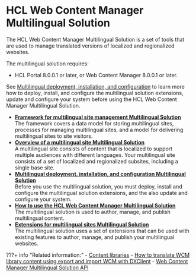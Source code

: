 # HCL Web Content Manager Multilingual Solution

The HCL Web Content Manager Multilingual Solution is a set of tools that are used to manage translated versions of localized and regionalized websites.

The multilingual solution requires:

-   HCL Portal 8.0.0.1 or later, or Web Content Manager 8.0.0.1 or later.

See [Multilingual deployment, installation, and configuration](../mls/mls_install/index.md) to learn more how to deploy, install, and configure the multilingual solution extensions, update and configure your system before using the HCL Web Content Manager Multilingual Solution.

-   **[Framework for multilingual site management Multilingual Solution](wcm_mls_framework.md)**  
The framework covers a data model for storing multilingual sites, processes for managing multilingual sites, and a model for delivering multilingual sites to site visitors.
-   **[Overview of a multilingual site Multilingual Solution](wcm_mls_ovr.md)**  
A multilingual site consists of content that is localized to support multiple audiences with different languages. Your multilingual site consists of a set of localized and regionalized subsites, including a single base site.
-   **[Multilingual deployment, installation, and configuration Multilingual Solution](../mls/mls_install/index.md)**  
Before you use the multilingual solution, you must deploy, install and configure the multilingual solution extensions, and the also update and configure your system.
-   **[How to use the HCL Web Content Manager Multilingual Solution](../mls/index.md)**  
The multilingual solution is used to author, manage, and publish multilingual content.
-   **[Extensions for multilingual sites Multilingual Solution](../mls/mls_extension/index.md)**  
The multilingual solution uses a set of extensions that can be used with existing features to author, manage, and publish your multilingual websites.


???+ info "Related information:"
    - [Content libraries](../../../../build_sites/create_sites/building_website/content_libraries/index.md)
    - [How to translate WCM library content using export and import WCM with DXClient](../../../../extend_dx/development_tools/dxclient/dxclient_artifact_types/wcm_mls_export_import.md)
    - [Web Content Manager Multilingual Solution API](../../wcm_artifacts/wcm_dev/wcm_dev_api/wcm_mls_api.md)

<!--
    - [How to apply the multilingual solution to Content Template sites](../ctc/ctc_deploy_locale.md) -->

